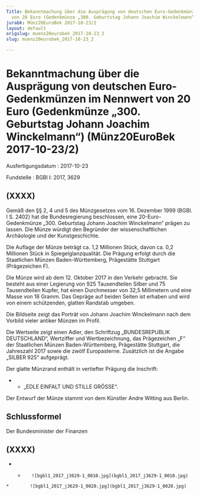 ```yaml
---
Title: Bekanntmachung über die Ausprägung von deutschen Euro-Gedenkmünzen im Nennwert
  von 20 Euro (Gedenkmünze „300. Geburtstag Johann Joachim Winckelmann“)
jurabk: Münz20EuroBek 2017-10-23/2
layout: default
origslug: muenz20eurobek_2017-10-23_2
slug: muenz20eurobek_2017-10-23_2

---
```


# Bekanntmachung über die Ausprägung von deutschen Euro-Gedenkmünzen im Nennwert von 20 Euro (Gedenkmünze „300. Geburtstag Johann Joachim Winckelmann“) (Münz20EuroBek 2017-10-23/2)

Ausfertigungsdatum
:   2017-10-23

Fundstelle
:   BGBl I: 2017, 3629


## (XXXX)

Gemäß den §§ 2, 4 und 5 des Münzgesetzes vom 16. Dezember 1999 (BGBl.
I S. 2402) hat die Bundesregierung beschlossen, eine 20-Euro-
Gedenkmünze „300. Geburtstag Johann Joachim Winckelmann“ prägen zu
lassen. Die Münze würdigt den Begründer der wissenschaftlichen
Archäologie und der Kunstgeschichte.

Die Auflage der Münze beträgt ca. 1,2 Millionen Stück, davon ca. 0,2
Millionen Stück in Spiegelglanzqualität. Die Prägung erfolgt durch die
Staatlichen Münzen Baden-Württemberg, Prägestätte Stuttgart
(Prägezeichen F).

Die Münze wird ab dem 12. Oktober 2017 in den Verkehr gebracht. Sie
besteht aus einer Legierung von 925 Tausendteilen Silber und 75
Tausendteilen Kupfer, hat einen Durchmesser von 32,5 Millimetern und
eine Masse von 18 Gramm. Das Gepräge auf beiden Seiten ist erhaben und
wird von einem schützenden, glatten Randstab umgeben.

Die Bildseite zeigt das Porträt von Johann Joachim Winckelmann nach
dem Vorbild vieler antiker Münzen im Profil.

Die Wertseite zeigt einen Adler, den Schriftzug „BUNDESREPUBLIK
DEUTSCHLAND“, Wertziffer und Wertbezeichnung, das Prägezeichen „F“ der
Staatlichen Münzen Baden-Württemberg, Prägestätte Stuttgart, die
Jahreszahl 2017 sowie die zwölf Europasterne. Zusätzlich ist die
Angabe „SILBER 925“ aufgeprägt.

Der glatte Münzrand enthält in vertiefter Prägung die Inschrift:

*    *   „EDLE EINFALT UND STILLE GRÖSSE“.




Der Entwurf der Münze stammt von dem Künstler Andre Witting aus
Berlin.


## Schlussformel

Der Bundesminister der Finanzen


## (XXXX)


*    *        ![bgbl1_2017_j3629-1_0010.jpg](bgbl1_2017_j3629-1_0010.jpg)
    *        ![bgbl1_2017_j3629-1_0020.jpg](bgbl1_2017_j3629-1_0020.jpg)


